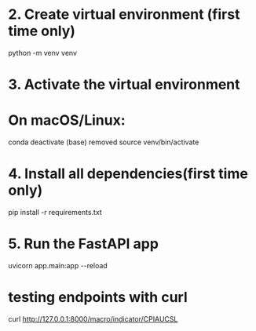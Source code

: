
# 2. Create virtual environment (first time only)
python -m venv venv

# 3. Activate the virtual environment
# On macOS/Linux:
conda deactivate (base) removed
source venv/bin/activate


# 4. Install all dependencies(first time only)
pip install -r requirements.txt

# 5. Run the FastAPI app
uvicorn app.main:app --reload



# testing endpoints with curl

 curl http://127.0.0.1:8000/macro/indicator/CPIAUCSL
 